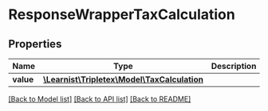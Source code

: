 # ResponseWrapperTaxCalculation

## Properties
Name | Type | Description | Notes
------------ | ------------- | ------------- | -------------
**value** | [**\Learnist\Tripletex\Model\TaxCalculation**](TaxCalculation.md) |  | [optional] 

[[Back to Model list]](../../README.md#documentation-for-models) [[Back to API list]](../../README.md#documentation-for-api-endpoints) [[Back to README]](../../README.md)

